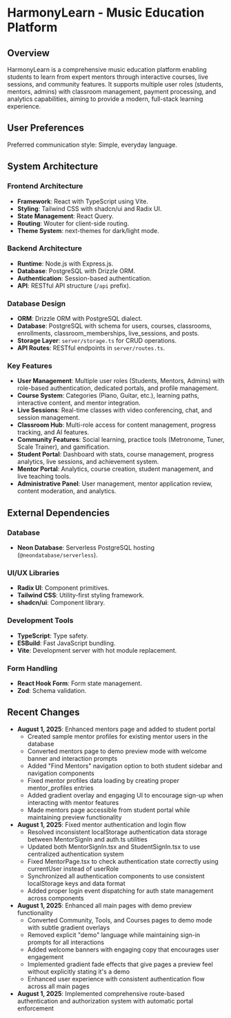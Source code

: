 # HarmonyLearn - Music Education Platform

## Overview

HarmonyLearn is a comprehensive music education platform enabling students to learn from expert mentors through interactive courses, live sessions, and community features. It supports multiple user roles (students, mentors, admins) with classroom management, payment processing, and analytics capabilities, aiming to provide a modern, full-stack learning experience.

## User Preferences

Preferred communication style: Simple, everyday language.

## System Architecture

### Frontend Architecture
- **Framework**: React with TypeScript using Vite.
- **Styling**: Tailwind CSS with shadcn/ui and Radix UI.
- **State Management**: React Query.
- **Routing**: Wouter for client-side routing.
- **Theme System**: next-themes for dark/light mode.

### Backend Architecture
- **Runtime**: Node.js with Express.js.
- **Database**: PostgreSQL with Drizzle ORM.
- **Authentication**: Session-based authentication.
- **API**: RESTful API structure (`/api` prefix).

### Database Design
- **ORM**: Drizzle ORM with PostgreSQL dialect.
- **Database**: PostgreSQL with schema for users, courses, classrooms, enrollments, classroom_memberships, live_sessions, and posts.
- **Storage Layer**: `server/storage.ts` for CRUD operations.
- **API Routes**: RESTful endpoints in `server/routes.ts`.

### Key Features
- **User Management**: Multiple user roles (Students, Mentors, Admins) with role-based authentication, dedicated portals, and profile management.
- **Course System**: Categories (Piano, Guitar, etc.), learning paths, interactive content, and mentor integration.
- **Live Sessions**: Real-time classes with video conferencing, chat, and session management.
- **Classroom Hub**: Multi-role access for content management, progress tracking, and AI features.
- **Community Features**: Social learning, practice tools (Metronome, Tuner, Scale Trainer), and gamification.
- **Student Portal**: Dashboard with stats, course management, progress analytics, live sessions, and achievement system.
- **Mentor Portal**: Analytics, course creation, student management, and live teaching tools.
- **Administrative Panel**: User management, mentor application review, content moderation, and analytics.

## External Dependencies

### Database
- **Neon Database**: Serverless PostgreSQL hosting (`@neondatabase/serverless`).

### UI/UX Libraries
- **Radix UI**: Component primitives.
- **Tailwind CSS**: Utility-first styling framework.
- **shadcn/ui**: Component library.

### Development Tools
- **TypeScript**: Type safety.
- **ESBuild**: Fast JavaScript bundling.
- **Vite**: Development server with hot module replacement.

### Form Handling
- **React Hook Form**: Form state management.
- **Zod**: Schema validation.

## Recent Changes

- **August 1, 2025**: Enhanced mentors page and added to student portal
  - Created sample mentor profiles for existing mentor users in the database
  - Converted mentors page to demo preview mode with welcome banner and interaction prompts
  - Added "Find Mentors" navigation option to both student sidebar and navigation components
  - Fixed mentor profiles data loading by creating proper mentor_profiles entries
  - Added gradient overlay and engaging UI to encourage sign-up when interacting with mentor features
  - Made mentors page accessible from student portal while maintaining preview functionality
- **August 1, 2025**: Fixed mentor authentication and login flow
  - Resolved inconsistent localStorage authentication data storage between MentorSignIn and auth.ts utilities
  - Updated both MentorSignIn.tsx and StudentSignIn.tsx to use centralized authentication system
  - Fixed MentorPage.tsx to check authentication state correctly using currentUser instead of userRole
  - Synchronized all authentication components to use consistent localStorage keys and data format
  - Added proper login event dispatching for auth state management across components
- **August 1, 2025**: Enhanced all main pages with demo preview functionality
  - Converted Community, Tools, and Courses pages to demo mode with subtle gradient overlays
  - Removed explicit "demo" language while maintaining sign-in prompts for all interactions
  - Added welcome banners with engaging copy that encourages user engagement
  - Implemented gradient fade effects that give pages a preview feel without explicitly stating it's a demo
  - Enhanced user experience with consistent authentication flow across all main pages
- **August 1, 2025**: Implemented comprehensive route-based authentication and authorization system with automatic portal enforcement